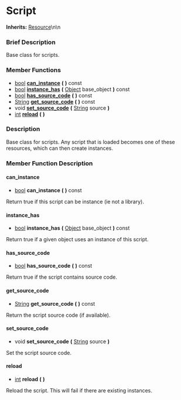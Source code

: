 #  Script  
**Inherits:** [Resource](class_resource)\\n\\n
###  Brief Description  
Base class for scripts.

###  Member Functions 
  * [bool](class_bool)  **[can_instance](#can_instance)**  **(** **)** const
  * [bool](class_bool)  **[instance_has](#instance_has)**  **(** [Object](class_object) base_object  **)** const
  * [bool](class_bool)  **[has_source_code](#has_source_code)**  **(** **)** const
  * [String](class_string)  **[get_source_code](#get_source_code)**  **(** **)** const
  * void  **[set_source_code](#set_source_code)**  **(** [String](class_string) source  **)**
  * [int](class_int)  **[reload](#reload)**  **(** **)**

###  Description  
Base class for scripts. Any script that is loaded becomes one of these resources, which can then create instances.

###  Member Function Description  

#### <a name="can_instance">can_instance</a>
  * [bool](class_bool)  **can_instance**  **(** **)** const

Return true if this script can be instance (ie not a library).

#### <a name="instance_has">instance_has</a>
  * [bool](class_bool)  **instance_has**  **(** [Object](class_object) base_object  **)** const

Return true if a given object uses an instance of this script.

#### <a name="has_source_code">has_source_code</a>
  * [bool](class_bool)  **has_source_code**  **(** **)** const

Return true if the script contains source code.

#### <a name="get_source_code">get_source_code</a>
  * [String](class_string)  **get_source_code**  **(** **)** const

Return the script source code (if available).

#### <a name="set_source_code">set_source_code</a>
  * void  **set_source_code**  **(** [String](class_string) source  **)**

Set the script source code.

#### <a name="reload">reload</a>
  * [int](class_int)  **reload**  **(** **)**

Reload the script. This will fail if there are existing instances.
